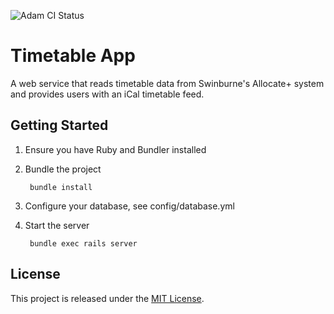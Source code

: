 ![Adam CI Status](https://img.shields.io/badge/adam--ci-malcontent-red.svg)

# Timetable App

A web service that reads timetable data from Swinburne's Allocate+ system and
provides users with an iCal timetable feed.

## Getting Started

1. Ensure you have Ruby and Bundler installed
2. Bundle the project

        bundle install

3. Configure your database, see config/database.yml
4. Start the server

        bundle exec rails server

## License

This project is released under the [MIT License](http://www.opensource.org/licenses/MIT).
